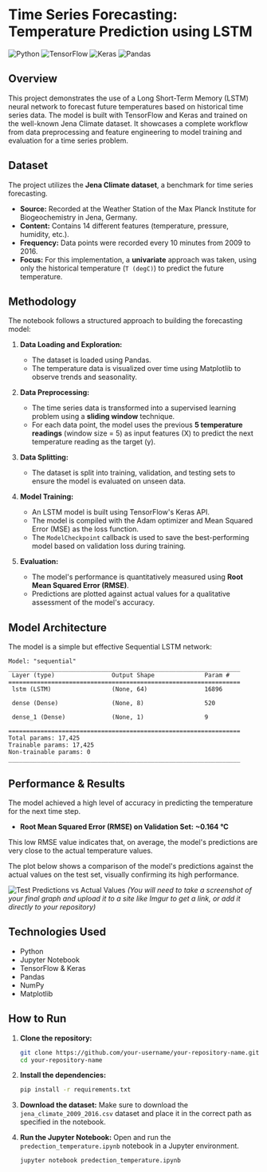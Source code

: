 # Time Series Forecasting: Temperature Prediction using LSTM

![Python](https://img.shields.io/badge/Python-3.8%2B-blue.svg)
![TensorFlow](https://img.shields.io/badge/TensorFlow-2.x-orange.svg)
![Keras](https://img.shields.io/badge/Keras-2.x-red.svg)
![Pandas](https://img.shields.io/badge/Pandas-1.x-green.svg)

## Overview

This project demonstrates the use of a Long Short-Term Memory (LSTM) neural network to forecast future temperatures based on historical time series data. The model is built with TensorFlow and Keras and trained on the well-known Jena Climate dataset. It showcases a complete workflow from data preprocessing and feature engineering to model training and evaluation for a time series problem.

## Dataset

The project utilizes the **Jena Climate dataset**, a benchmark for time series forecasting.
- **Source:** Recorded at the Weather Station of the Max Planck Institute for Biogeochemistry in Jena, Germany.
- **Content:** Contains 14 different features (temperature, pressure, humidity, etc.).
- **Frequency:** Data points were recorded every 10 minutes from 2009 to 2016.
- **Focus:** For this implementation, a **univariate** approach was taken, using only the historical temperature (`T (degC)`) to predict the future temperature.

## Methodology

The notebook follows a structured approach to building the forecasting model:

1.  **Data Loading and Exploration:**
    - The dataset is loaded using Pandas.
    - The temperature data is visualized over time using Matplotlib to observe trends and seasonality.

2.  **Data Preprocessing:**
    - The time series data is transformed into a supervised learning problem using a **sliding window** technique.
    - For each data point, the model uses the previous **5 temperature readings** (window size = 5) as input features (X) to predict the next temperature reading as the target (y).

3.  **Data Splitting:**
    - The dataset is split into training, validation, and testing sets to ensure the model is evaluated on unseen data.

4.  **Model Training:**
    - An LSTM model is built using TensorFlow's Keras API.
    - The model is compiled with the Adam optimizer and Mean Squared Error (MSE) as the loss function.
    - The `ModelCheckpoint` callback is used to save the best-performing model based on validation loss during training.

5.  **Evaluation:**
    - The model's performance is quantitatively measured using **Root Mean Squared Error (RMSE)**.
    - Predictions are plotted against actual values for a qualitative assessment of the model's accuracy.

## Model Architecture

The model is a simple but effective Sequential LSTM network:

```
Model: "sequential"
_________________________________________________________________
 Layer (type)                Output Shape              Param #   
=================================================================
 lstm (LSTM)                 (None, 64)                16896     
                                                                 
 dense (Dense)               (None, 8)                 520       
                                                                 
 dense_1 (Dense)             (None, 1)                 9         
                                                                 
=================================================================
Total params: 17,425
Trainable params: 17,425
Non-trainable params: 0
_________________________________________________________________
```

## Performance & Results

The model achieved a high level of accuracy in predicting the temperature for the next time step.

-   **Root Mean Squared Error (RMSE) on Validation Set:** **~0.164 °C**

This low RMSE value indicates that, on average, the model's predictions are very close to the actual temperature values.

The plot below shows a comparison of the model's predictions against the actual values on the test set, visually confirming its high performance.

![Test Predictions vs Actual Values](https://i.imgur.com/GzB9YVq.png)
*(You will need to take a screenshot of your final graph and upload it to a site like Imgur to get a link, or add it directly to your repository)*

## Technologies Used

- Python
- Jupyter Notebook
- TensorFlow & Keras
- Pandas
- NumPy
- Matplotlib

## How to Run

1.  **Clone the repository:**
    ```bash
    git clone https://github.com/your-username/your-repository-name.git
    cd your-repository-name
    ```

2.  **Install the dependencies:**
    ```bash
    pip install -r requirements.txt
    ```

3.  **Download the dataset:**
    Make sure to download the `jena_climate_2009_2016.csv` dataset and place it in the correct path as specified in the notebook.

4.  **Run the Jupyter Notebook:**
    Open and run the `predection_temperature.ipynb` notebook in a Jupyter environment.
    ```bash
    jupyter notebook predection_temperature.ipynb
    ```
